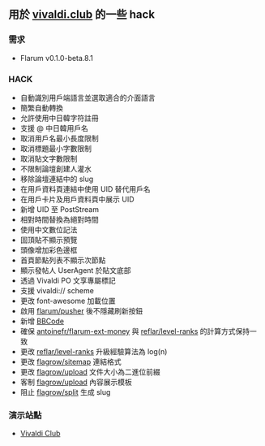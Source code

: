 ## 用於 [vivaldi.club](https://vivaldi.club) 的一些 hack

### 需求

- Flarum v0.1.0-beta.8.1

### HACK

- 自動識別用戶端語言並選取適合的介面語言
- 簡繁自動轉換
- 允許使用中日韓字符註冊
- 支援 @ 中日韓用戶名
- 取消用戶名最小長度限制
- 取消標題最小字數限制
- 取消貼文字數限制
- 不限制論壇創建人灌水
- 移除論壇連結中的 slug
- 在用戶資料頁連結中使用 UID 替代用戶名
- 在用戶卡片及用戶資料頁中展示 UID
- 新增 UID 至 PostStream
- 相對時間替換為絕對時間
- 使用中文數位記法
- 固頂貼不顯示預覽
- 頭像增加彩色邊框
- 首頁節點列表不顯示次節點
- 顯示發帖人 UserAgent 於貼文底部
- 透過 Vivaldi PO 文享專屬標記
- 支援 vivaldi:// scheme
- 更改 font-awesome 加載位置
- 啟用 [flarum/pusher](https://github.com/flarum/pusher) 後不隱藏刷新按鈕
- 新增 [BBCode](https://github.com/Csineneo/vivaldi-club-bbcode)
- 確保 [antoinefr/flarum-ext-money](https://github.com/antoinefr/flarum-ext-money) 與 [reflar/level-ranks](https://github.com/reflar/level-ranks) 的計算方式保持一致
- 更改 [reflar/level-ranks](https://github.com/reflar/level-ranks) 升級經驗算法為 log(n)
- 更改 [flagrow/sitemap](https://github.com/flagrow/sitemap) 連結格式
- 更改 [flagrow/upload](https://github.com/flagrow/upload) 文件大小為二進位前綴
- 客制 [flagrow/upload](https://github.com/flagrow/upload) 內容展示模板
- 阻止 [flagrow/split](https://github.com/flagrow/split) 生成 slug

### 演示站點

- [Vivaldi Club](https://vivaldi.club)
